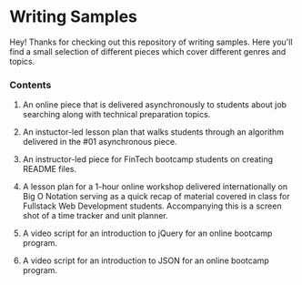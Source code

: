 # Writing Samples

Hey! Thanks for checking out this repository of writing samples. Here you'll find a small selection of different pieces which cover different genres and topics.

### Contents

1. An online piece that is delivered asynchronously to students about job searching along with technical preparation topics.

2. An instuctor-led lesson plan that walks students through an algorithm delivered in the #01 asynchronous piece.

3. An instructor-led piece for FinTech bootcamp students on creating README files.

4. A lesson plan for a 1-hour online workshop delivered internationally on Big O Notation serving as a quick recap of material covered in class for Fullstack Web Development students. Accompanying this is a screen shot of a time tracker and unit planner.

5. A video script for an introduction to jQuery for an online bootcamp program.

6. A video script for an introduction to JSON for an online bootcamp program.
